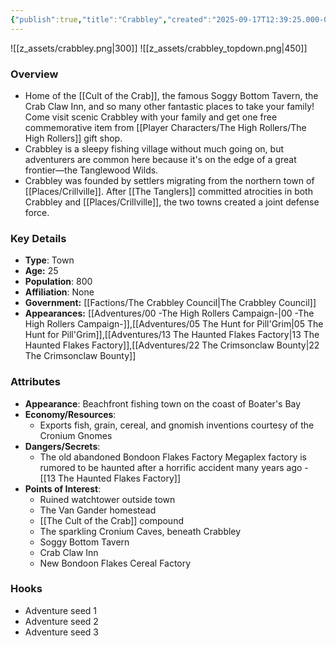 ```yaml
---
{"publish":true,"title":"Crabbley","created":"2025-09-17T12:39:25.000-04:00","modified":"2025-10-10T10:19:53.098-04:00","published":"2025-10-10T10:19:53.098-04:00","cssclasses":"","Type":["Town"],"Age (years)":25,"Population":800,"Affiliation":["None"],"Government":"[[The Crabbley Council]]","Appearances":["[[00 -The High Rollers Campaign-]]","[[05 The Hunt for Pill'Grim]]","[[Adventures/13 The Haunted Flakes Factory]]","[[22 The Crimsonclaw Bounty]]"],"marker":{"mapName":"InteractiveMap","x":1485,"y":530,"icon":"mdi:map-marker-outline","colour":"green"}}
---
```


![[z_assets/crabbley.png|300]]   ![[z_assets/crabbley_topdown.png|450]]
### Overview
- Home of the [[Cult of the Crab]], the famous Soggy Bottom Tavern, the Crab Claw Inn, and so many other fantastic places to take your family!  Come visit scenic Crabbley with your family and get one free commemorative item from [[Player Characters/The High Rollers/The High Rollers]] gift shop. 
- Crabbley is a sleepy fishing village without much going on, but adventurers are common here because it's on the edge of a great frontier—the Tanglewood Wilds.
- Crabbley was founded by settlers migrating from the northern town of [[Places/Crillville]]. After [[The Tanglers]] committed atrocities in both Crabbley and [[Places/Crillville]], the two towns created a joint defense force.

### Key Details
- **Type**: Town
- **Age:** 25
- **Population**: 800
- **Affiliation**: None
- **Government:** [[Factions/The Crabbley Council\|The Crabbley Council]]
- **Appearances:**  [[Adventures/00 -The High Rollers Campaign-\|00 -The High Rollers Campaign-]],[[Adventures/05 The Hunt for Pill'Grim\|05 The Hunt for Pill'Grim]],[[Adventures/13 The Haunted Flakes Factory\|13 The Haunted Flakes Factory]],[[Adventures/22 The Crimsonclaw Bounty\|22 The Crimsonclaw Bounty]]

### Attributes
- **Appearance**: Beachfront fishing town on the coast of Boater's Bay
- **Economy/Resources**: 
	- Exports fish, grain, cereal, and gnomish inventions courtesy of the Cronium Gnomes
- **Dangers/Secrets**: 
	- The old abandoned Bondoon Flakes Factory Megaplex factory is rumored to be haunted after a horrific accident many years ago - [[13 The Haunted Flakes Factory]]
- **Points of Interest**: 
	- Ruined watchtower outside town
	- The Van Gander homestead
	- [[The Cult of the Crab]] compound
	- The sparkling Cronium Caves, beneath Crabbley
	- Soggy Bottom Tavern
	- Crab Claw Inn
	- New Bondoon Flakes Cereal Factory

### Hooks
- Adventure seed 1
- Adventure seed 2
- Adventure seed 3
